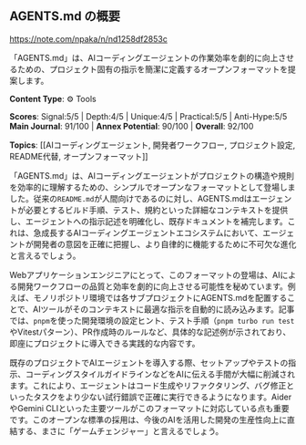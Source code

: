 ## AGENTS.md の概要

https://note.com/npaka/n/nd1258df2853c

「AGENTS.md」は、AIコーディングエージェントの作業効率を劇的に向上させるための、プロジェクト固有の指示を簡潔に定義するオープンフォーマットを提案します。

**Content Type**: ⚙️ Tools

**Scores**: Signal:5/5 | Depth:4/5 | Unique:4/5 | Practical:5/5 | Anti-Hype:5/5
**Main Journal**: 91/100 | **Annex Potential**: 90/100 | **Overall**: 92/100

**Topics**: [[AIコーディングエージェント, 開発者ワークフロー, プロジェクト設定, README代替, オープンフォーマット]]

「AGENTS.md」は、AIコーディングエージェントがプロジェクトの構造や規則を効率的に理解するための、シンプルでオープンなフォーマットとして登場しました。従来の`README.md`が人間向けであるのに対し、AGENTS.mdはエージェントが必要とするビルド手順、テスト、規約といった詳細なコンテキストを提供し、エージェントへの指示記述を明確化し、既存ドキュメントを補完します。これは、急成長するAIコーディングエージェントエコシステムにおいて、エージェントが開発者の意図を正確に把握し、より自律的に機能するために不可欠な進化と言えるでしょう。

Webアプリケーションエンジニアにとって、このフォーマットの登場は、AIによる開発ワークフローの品質と効率を劇的に向上させる可能性を秘めています。例えば、モノリポジトリ環境では各サブプロジェクトにAGENTS.mdを配置することで、AIツールがそのコンテキストに最適な指示を自動的に読み込みます。記事では、`pnpm`を使った開発環境の設定ヒント、テスト手順（`pnpm turbo run test`やVitestパターン）、PR作成時のルールなど、具体的な記述例が示されており、即座にプロジェクトに導入できる実践的な内容です。

既存のプロジェクトでAIエージェントを導入する際、セットアップやテストの指示、コーディングスタイルガイドラインなどをAIに伝える手間が大幅に削減されます。これにより、エージェントはコード生成やリファクタリング、バグ修正といったタスクをより少ない試行錯誤で正確に実行できるようになります。AiderやGemini CLIといった主要ツールがこのフォーマットに対応している点も重要です。このオープンな標準の採用は、今後のAIを活用した開発の生産性向上に直結する、まさに「ゲームチェンジャー」と言えるでしょう。